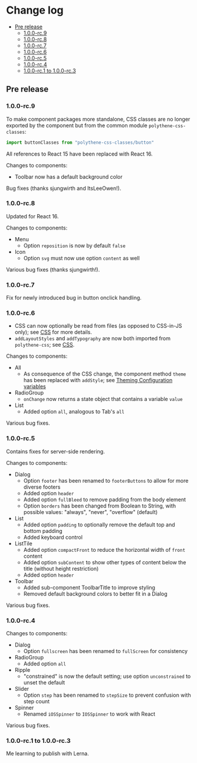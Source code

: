 # Change log

<!-- MarkdownTOC autolink="true" autoanchor="true" bracket="round" -->

- [Pre release](#pre-release)
  - [1.0.0-rc.9](#100-rc9)
  - [1.0.0-rc.8](#100-rc8)
  - [1.0.0-rc.7](#100-rc7)
  - [1.0.0-rc.6](#100-rc6)
  - [1.0.0-rc.5](#100-rc5)
  - [1.0.0-rc.4](#100-rc4)
  - [1.0.0-rc.1 to 1.0.0-rc.3](#100-rc1-to-100-rc3)

<!-- /MarkdownTOC -->

<a name="pre-release"></a>
## Pre release

<a name="100-rc9"></a>
### 1.0.0-rc.9

To make component packages more standalone, CSS classes are no longer exported by the component but from the common module `polythene-css-classes`:

~~~javascript
import buttonClasses from "polythene-css-classes/button"
~~~

All references to React 15 have been replaced with React 16.

Changes to components:

* Toolbar now has a default background color

Bug fixes (thanks sjungwirth and ItsLeeOwen!).


<a name="100-rc8"></a>
### 1.0.0-rc.8

Updated for React 16.

Changes to components:

* Menu
  * Option `reposition` is now by default `false`
* Icon
  * Option `svg` must now use option `content` as well 

Various bug fixes (thanks sjungwirth!).


<a name="100-rc7"></a>
### 1.0.0-rc.7

Fix for newly introduced bug in button onclick handling.


<a name="100-rc6"></a>
### 1.0.0-rc.6

* CSS can now optionally be read from files (as opposed to CSS-in-JS only); see [CSS](css.md) for more details.
* `addLayoutStyles` and `addTypography` are now both imported from `polythene-css`; see [CSS](css.md).

Changes to components:

* All
  * As consequence of the CSS change, the component method `theme` has been replaced with `addStyle`; see [Theming Configuration variables](theming/configuration-variables.md)
* RadioGroup
  * `onChange` now returns a state object that contains a variable `value`
* List
  * Added option `all`, analogous to Tab's `all`

Various bug fixes.


<a name="100-rc5"></a>
### 1.0.0-rc.5

Contains fixes for server-side rendering.

Changes to components:

* Dialog
  * Option `footer` has been renamed to `footerButtons` to allow for more diverse footers
  * Added option `header`
  * Added option `fullBleed` to remove padding from the body element 
  * Option `borders` has been changed from Boolean to String, with possible values: "always", "never", "overflow" (default)
* List
  * Added option `padding` to optionally remove the default top and bottom padding
  * Added keyboard control
* ListTile
  * Added option `compactFront` to reduce the horizontal width of `front` content
  * Added option `subContent` to show other types of content below the title (without height restriction)
  * Added option `header`
* Toolbar
  * Added sub-component ToolbarTitle to improve styling 
  * Removed default background colors to better fit in a Dialog

Various bug fixes. 


<a name="100-rc4"></a>
### 1.0.0-rc.4

Changes to components:

* Dialog
  * Option `fullscreen` has been renamed to `fullScreen` for consistency
* RadioGroup
  * Added option `all`
* Ripple
  * "constrained" is now the default setting; use option `unconstrained` to unset the default
* Slider
  * Option `step` has been renamed to `stepSize` to prevent confusion with step count
* Spinner
  * Renamed `iOSSpinner` to `IOSSpinner` to work with React

Various bug fixes.


<a name="100-rc1-to-100-rc3"></a>
### 1.0.0-rc.1 to 1.0.0-rc.3

Me learning to publish with Lerna.
